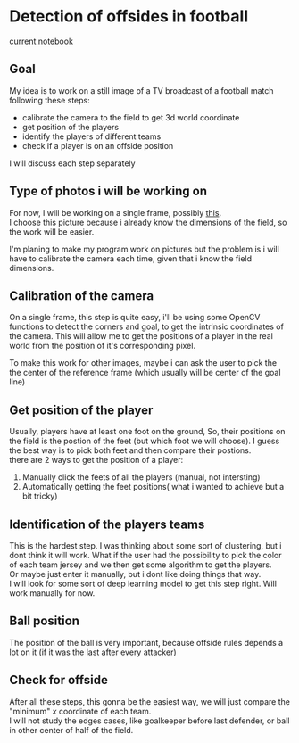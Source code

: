# Detection of offsides in football
[current notebook](https://github.com/hamzaokd/Offside_detection/blob/main/yolo_person.ipynb)
## Goal 
My idea is to work on a still image of a TV broadcast of a football match following these steps: 
* calibrate the camera to the field to get 3d world coordinate
* get position of the players
* identify the players of different teams 
* check if a player is on an offside position

I will discuss each step separately

## Type of photos i will be working on
For now, I will be working on a single frame, possibly [this](https://github.com/hamzaokd/Offside_detection/blob/main/media/goal.jpg).\
I choose this picture because i already know the dimensions of the field, so the work will be easier. 


I'm planing to make my program work on pictures but the problem is i will have to calibrate the camera each time, given that i know the field dimensions.

## Calibration of the camera
On a single frame, this step is quite easy, i'll be using some OpenCV functions to detect the corners and goal, to get the intrinsic coordinates of the camera. This will allow me to get the positions of a player in the real world from the position of it's corresponding pixel. 

To make this work for other images, maybe i can ask the user to pick the the center of the reference frame (which usually will be center of the goal line) 

## Get position of the player
Usually, players have at least one foot on the ground, So, their positions on the field is the postion of the feet (but which foot we will choose).
I guess the best way is to pick both feet and then compare their postions.\
there are 2 ways to get the position of a player:
1. Manually click the feets of all the players (manual, not intersting)
2. Automatically getting the feet positions( what i wanted to achieve but a bit tricky)
 ## Identification of the players teams
This is the hardest step. I was thinking about some sort of clustering, but i dont think it will work. What if the user had the possibility to pick the color of each team jersey and we then get some algorithm to get the players. \
Or maybe just enter it manually, but i dont like doing things that way. \
I will look for some sort of deep learning model to get this step right. Will work manually for now. 

## Ball position
The position of the ball is very important, because offside rules depends a lot on it (if it was the last after every attacker)
## Check for offside
After all these steps, this gonna be the easiest way, we will just compare the "minimum" $x$ coordinate of each team. \
I will not study the edges cases, like goalkeeper before last defender, or ball in other center of half of the field. 

